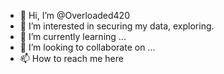 - 👋 Hi, I’m @Overloaded420
- 👀 I’m interested in securing my data, exploring. 
- 🌱 I’m currently learning ...
- 💞️ I’m looking to collaborate on ...
- 📫 How to reach me here 

<!---
Overloaded420/Overloaded420 is a ✨ special ✨ repository because its `README.md` (this file) appears on your GitHub profile.
You can click the Preview link to take a look at your changes.
--->
